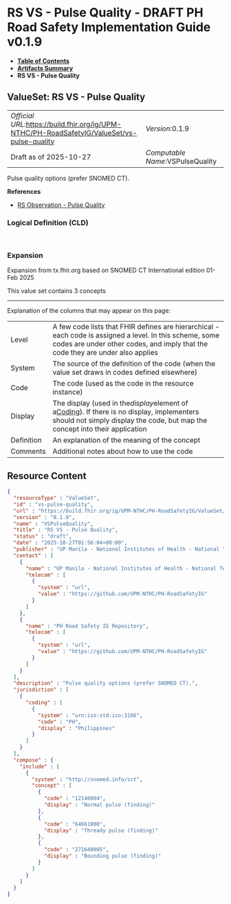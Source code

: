 # RS VS - Pulse Quality - DRAFT PH Road Safety Implementation Guide v0.1.9

* [**Table of Contents**](toc.md)
* [**Artifacts Summary**](artifacts.md)
* **RS VS - Pulse Quality**

## ValueSet: RS VS - Pulse Quality 

| | |
| :--- | :--- |
| *Official URL*:https://build.fhir.org/ig/UPM-NTHC/PH-RoadSafetyIG/ValueSet/vs-pulse-quality | *Version*:0.1.9 |
| Draft as of 2025-10-27 | *Computable Name*:VSPulseQuality |

 
Pulse quality options (prefer SNOMED CT). 

 **References** 

* [RS Observation - Pulse Quality](StructureDefinition-rs-observation-pulse-quality.md)

### Logical Definition (CLD)

 

### Expansion

Expansion from tx.fhir.org based on SNOMED CT International edition 01-Feb 2025

This value set contains 3 concepts

-------

 Explanation of the columns that may appear on this page: 

| | |
| :--- | :--- |
| Level | A few code lists that FHIR defines are hierarchical - each code is assigned a level. In this scheme, some codes are under other codes, and imply that the code they are under also applies |
| System | The source of the definition of the code (when the value set draws in codes defined elsewhere) |
| Code | The code (used as the code in the resource instance) |
| Display | The display (used in the*display*element of a[Coding](http://hl7.org/fhir/R4/datatypes.html#Coding)). If there is no display, implementers should not simply display the code, but map the concept into their application |
| Definition | An explanation of the meaning of the concept |
| Comments | Additional notes about how to use the code |



## Resource Content

```json
{
  "resourceType" : "ValueSet",
  "id" : "vs-pulse-quality",
  "url" : "https://build.fhir.org/ig/UPM-NTHC/PH-RoadSafetyIG/ValueSet/vs-pulse-quality",
  "version" : "0.1.9",
  "name" : "VSPulseQuality",
  "title" : "RS VS - Pulse Quality",
  "status" : "draft",
  "date" : "2025-10-27T01:56:04+00:00",
  "publisher" : "UP Manila - National Institutes of Health - National Telehealth Center",
  "contact" : [
    {
      "name" : "UP Manila - National Institutes of Health - National Telehealth Center",
      "telecom" : [
        {
          "system" : "url",
          "value" : "https://github.com/UPM-NTHC/PH-RoadSafetyIG"
        }
      ]
    },
    {
      "name" : "PH Road Safety IG Repository",
      "telecom" : [
        {
          "system" : "url",
          "value" : "https://github.com/UPM-NTHC/PH-RoadSafetyIG"
        }
      ]
    }
  ],
  "description" : "Pulse quality options (prefer SNOMED CT).",
  "jurisdiction" : [
    {
      "coding" : [
        {
          "system" : "urn:iso:std:iso:3166",
          "code" : "PH",
          "display" : "Philippines"
        }
      ]
    }
  ],
  "compose" : {
    "include" : [
      {
        "system" : "http://snomed.info/sct",
        "concept" : [
          {
            "code" : "12146004",
            "display" : "Normal pulse (finding)"
          },
          {
            "code" : "64661000",
            "display" : "Thready pulse (finding)"
          },
          {
            "code" : "271640005",
            "display" : "Bounding pulse (finding)"
          }
        ]
      }
    ]
  }
}

```
